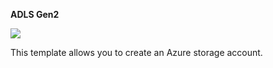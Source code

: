
**ADLS Gen2**

<a href="https://portal.azure.com/#create/Microsoft.Template/uri/https%3A%2F%2Fraw.githubusercontent.com%2FCHEEKATLAPRADEEP-MSFT%2FAzureHDInsight%2Fmaster%2FAzureBlobStorage%2Ftemplate.json" target="_blank">
    <img src="http://azuredeploy.net/deploybutton.png"/>
</a>

This template allows you to create an Azure storage account.



